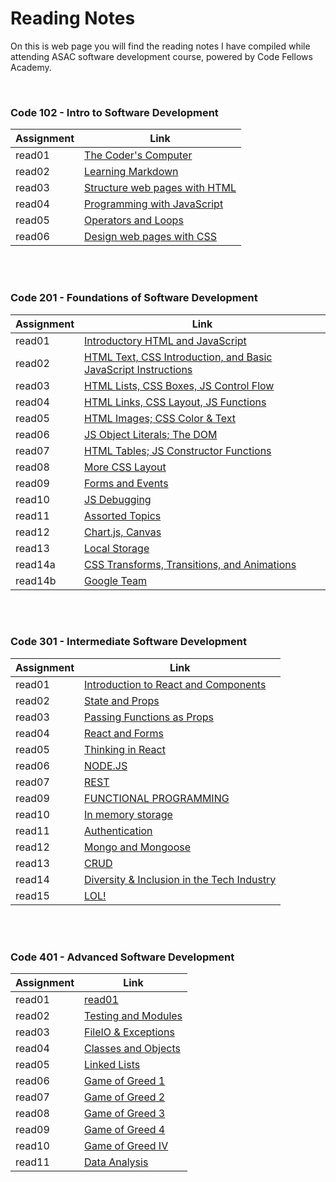 # Reading Notes

On this is web page you will find the reading notes I have compiled while attending ASAC software development course, powered by Code Fellows Academy.

<br />

### Code 102 - Intro to Software Development

| Assignment | Link                                           |
| ---------- | ---------------------------------------------- |
| read01     | [The Coder's Computer](102/read01.md)          |
| read02     | [Learning Markdown](102/read02.md)             |
| read03     | [Structure web pages with HTML](102/read03.md) |
| read04     | [Programming with JavaScript](102/read04.md)   |
| read05     | [Operators and Loops](102/read05.md)           |
| read06     | [Design web pages with CSS](102/read06.md)     |

<br />
<br />

### Code 201 - Foundations of Software Development

| Assignment | Link                                                                            |
| ---------- | ------------------------------------------------------------------------------- |
| read01     | [Introductory HTML and JavaScript](201/read01.md)                               |
| read02     | [HTML Text, CSS Introduction, and Basic JavaScript Instructions](201/read02.md) |
| read03     | [HTML Lists, CSS Boxes, JS Control Flow](201/read03.md)                         |
| read04     | [HTML Links, CSS Layout, JS Functions](201/read04.md)                           |
| read05     | [HTML Images; CSS Color & Text](201/read05.md)                                  |
| read06     | [JS Object Literals; The DOM](201/read06.md)                                    |
| read07     | [HTML Tables; JS Constructor Functions](201/read07.md)                          |
| read08     | [More CSS Layout](201/read08.md)                                                |
| read09     | [Forms and Events](201/read09.md)                                               |
| read10     | [JS Debugging](201/read10.md)                                                   |
| read11     | [Assorted Topics](201/read11.md)                                                |
| read12     | [Chart.js, Canvas](201/read12.md)                                               |
| read13     | [Local Storage](201/read13.md)                                                  |
| read14a    | [CSS Transforms, Transitions, and Animations](201/read14a.md)                   |
| read14b    | [Google Team](201/read14b.md)                                                   |

<br />
<br />

### Code 301 - Intermediate Software Development

| Assignment | Link                                                        |
| ---------- | ----------------------------------------------------------- |
| read01     | [Introduction to React and Components](301/read01.md)       |
| read02     | [State and Props](301/read02.md)                            |
| read03     | [Passing Functions as Props](301/read03.md)                 |
| read04     | [React and Forms](301/read04.md)                            |
| read05     | [Thinking in React](301/read05.md)                          |
| read06     | [NODE.JS](301/read06.md)                                    |
| read07     | [REST](301/read07.md)                                       |
| read09     | [FUNCTIONAL PROGRAMMING](301/read09.md)                     |
| read10     | [In memory storage](301/read10.md)                          |
| read11     | [Authentication](301/read11.md)                             |
| read12     | [Mongo and Mongoose](301/read12.md)                         |
| read13     | [CRUD](301/read13.md)                                       |
| read14     | [Diversity & Inclusion in the Tech Industry](301/read14.md) |
| read15     | [LOL!](301/read15.md)                                       |

<br />
<br />

### Code 401 - Advanced Software Development

| Assignment | Link                                 |
| ---------- | ------------------------------------ |
| read01     | [read01](401/read01.md)              |
| read02     | [Testing and Modules](401/read02.md) |
| read03     | [FileIO & Exceptions](401/read03.md) |
| read04     | [Classes and Objects](401/read04.md) |
| read05     | [Linked Lists](401/read05.md)        |
| read06     | [Game of Greed 1](401/read06.md)     |   
| read07     | [Game of Greed 2](401/read07.md)     |
| read08     | [Game of Greed 3](401/read08.md)     |
| read09     | [Game of Greed 4](401/read09.md)     |
| read10     | [Game of Greed IV](401/read10.md)    |
| read11     | [Data Analysis](401/read11.md)       |
<!--
| read12     | [](401/read12.md) |
| read13     | [](401/read13.md) |
| read14     | [](401/read14.md) |
| read15     | [](401/read15.md) |
| read16     | [](401/read16.md) |
| read17     | [](401/read17.md) |
| read18     | [](401/read18.md) |
| read19     | [](401/read19.md) |
| read20     | [](401/read20.md) |
| read21     | [](401/read21.md) |
| read22     | [](401/read22.md) |
| read23     | [](401/read23.md) |
| read24     | [](401/read24.md) |
| read25     | [](401/read25.md) |
| read26     | [](401/read26.md) |
| read27     | [](401/read27.md) |
| read28     | [](401/read28.md) |
| read29     | [](401/read29.md) |
| read30     | [](401/read30.md) |
| read31     | [](401/read31.md) |
| read32     | [](401/read32.md) |
| read33     | [](401/read33.md) |
| read34     | [](401/read34.md) |
| read35     | [](401/read35.md) |
| read36     | [](401/read36.md) |
| read37     | [](401/read37.md) |
| read38     | [](401/read38.md) |
| read39     | [](401/read39.md) |
| read40     | [](401/read40.md) |
| read41     | [](401/read41.md) |
| read42     | [](401/read42.md) |
| read43     | [](401/read43.md) |
| read44     | [](401/read44.md) |
-->
